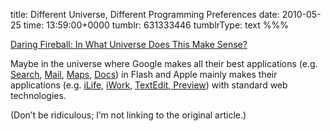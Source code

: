 title: Different Universe, Different Programming Preferences
date: 2010-05-25
time: 13:59:00+0000
tumblr: 631333446
tumblrType: text
%%%

[Daring Fireball: In What Universe Does This Make Sense?](http://daringfireball.net/linked/2010/05/24/newman-sense)

Maybe in the universe where Google makes all their best applications (e.g. [Search](http://www.google.com/), [Mail](http://mail.google.com/), [Maps](http://maps.google.com/), [Docs](http://docs.google.com/)) in Flash and Apple mainly makes their applications (e.g. [iLife](http://www.apple.com/ilife/), [iWork](http://www.apple.com/iwork/), [TextEdit, Preview](http://www.apple.com/uk/macosx/what-is-macosx/)) with standard web technologies. 

(Don’t be ridiculous; I’m not linking to the original article.)
